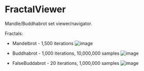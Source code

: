 # FractalViewer

Mandle/Buddhabrot set viewer/navigator.



Fractals:
- Mandelbrot - 1,500 iterations
![image](https://github.com/Nathan-Jordan/FractalViewer/assets/72866390/5870deb5-1bf2-4fc5-a3fa-21fd94667cef)

- Buddhabrot - 1,000 iterations, 10,000,000 samples
![image](https://github.com/Nathan-Jordan/FractalViewer/assets/72866390/f4b3548f-4bec-4261-a28f-99560ddd5777)

- FalseBuddabrot - 20 iterations, 1,000,000 samples
![image](https://github.com/Nathan-Jordan/FractalViewer/assets/72866390/6615b589-1b21-4cfe-adbb-f8a1b1d25a96)

